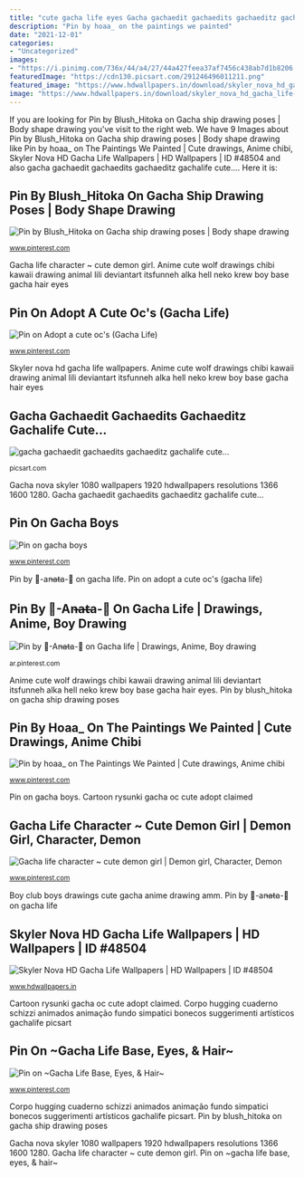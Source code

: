 ```yaml
---
title: "cute gacha life eyes Gacha gachaedit gachaedits gachaeditz gachalife cute..."
description: "Pin by hoaa_ on the paintings we painted"
date: "2021-12-01"
categories:
- "Uncategorized"
images:
- "https://i.pinimg.com/736x/44/a4/27/44a427feea37af7456c438ab7d1b8206.jpg"
featuredImage: "https://cdn130.picsart.com/291246496011211.png"
featured_image: "https://www.hdwallpapers.in/download/skyler_nova_hd_gacha_life-1920x1080.jpg"
image: "https://www.hdwallpapers.in/download/skyler_nova_hd_gacha_life-1920x1080.jpg"
---
```


If you are looking for Pin by Blush_Hitoka on Gacha ship drawing poses | Body shape drawing you've visit to the right web. We have 9 Images about Pin by Blush_Hitoka on Gacha ship drawing poses | Body shape drawing like Pin by hoaa_ on The Paintings We Painted | Cute drawings, Anime chibi, Skyler Nova HD Gacha Life Wallpapers | HD Wallpapers | ID #48504 and also gacha gachaedit gachaedits gachaeditz gachalife cute.... Here it is:

## Pin By Blush_Hitoka On Gacha Ship Drawing Poses | Body Shape Drawing

![Pin by Blush_Hitoka on Gacha ship drawing poses | Body shape drawing](https://i.pinimg.com/736x/dd/f4/b3/ddf4b3577d6b01ed9af79c04aab21d63.jpg "Pin by 🥀-an̶at̶a-🥀 on gacha life")

<small>www.pinterest.com</small>

Gacha life character ~ cute demon girl. Anime cute wolf drawings chibi kawaii drawing animal lili deviantart itsfunneh alka hell neko krew boy base gacha hair eyes

## Pin On Adopt A Cute Oc&#039;s (Gacha Life)

![Pin on Adopt a cute oc&#039;s (Gacha Life)](https://i.pinimg.com/736x/8d/0b/04/8d0b0458b79ba8d186721091035c3799.jpg "Gacha gachaedit gachaedits gachaeditz gachalife cute...")

<small>www.pinterest.com</small>

Skyler nova hd gacha life wallpapers. Anime cute wolf drawings chibi kawaii drawing animal lili deviantart itsfunneh alka hell neko krew boy base gacha hair eyes

## Gacha Gachaedit Gachaedits Gachaeditz Gachalife Cute...

![gacha gachaedit gachaedits gachaeditz gachalife cute...](https://cdn130.picsart.com/291246496011211.png "Pin by hoaa_ on the paintings we painted")

<small>picsart.com</small>

Gacha nova skyler 1080 wallpapers 1920 hdwallpapers resolutions 1366 1600 1280. Gacha gachaedit gachaedits gachaeditz gachalife cute...

## Pin On Gacha Boys

![Pin on gacha boys](https://i.pinimg.com/736x/3a/f2/96/3af2968b5137f75f4b9140a71f5da245.jpg "Corpo hugging cuaderno schizzi animados animação fundo simpatici bonecos suggerimenti artísticos gachalife picsart")

<small>www.pinterest.com</small>

Pin by 🥀-an̶at̶a-🥀 on gacha life. Pin on adopt a cute oc&#039;s (gacha life)

## Pin By 🥀-An̶at̶a-🥀 On Gacha Life | Drawings, Anime, Boy Drawing

![Pin by 🥀-An̶at̶a-🥀 on Gacha life | Drawings, Anime, Boy drawing](https://i.pinimg.com/736x/da/29/33/da2933d7b906fb2b33bc0078f5417dca.jpg "Gacha nova skyler 1080 wallpapers 1920 hdwallpapers resolutions 1366 1600 1280")

<small>ar.pinterest.com</small>

Anime cute wolf drawings chibi kawaii drawing animal lili deviantart itsfunneh alka hell neko krew boy base gacha hair eyes. Pin by blush_hitoka on gacha ship drawing poses

## Pin By Hoaa_ On The Paintings We Painted | Cute Drawings, Anime Chibi

![Pin by hoaa_ on The Paintings We Painted | Cute drawings, Anime chibi](https://i.pinimg.com/736x/7a/4a/17/7a4a17096ec227c99ceabbdbbc98f806.jpg "Gacha gachaedit gachaedits gachaeditz gachalife cute...")

<small>www.pinterest.com</small>

Pin on gacha boys. Cartoon rysunki gacha oc cute adopt claimed

## Gacha Life Character ~ Cute Demon Girl | Demon Girl, Character, Demon

![Gacha life character ~ cute demon girl | Demon girl, Character, Demon](https://i.pinimg.com/736x/44/a4/27/44a427feea37af7456c438ab7d1b8206.jpg "Gacha life character ~ cute demon girl")

<small>www.pinterest.com</small>

Boy club boys drawings cute gacha anime drawing amm. Pin by 🥀-an̶at̶a-🥀 on gacha life

## Skyler Nova HD Gacha Life Wallpapers | HD Wallpapers | ID #48504

![Skyler Nova HD Gacha Life Wallpapers | HD Wallpapers | ID #48504](https://www.hdwallpapers.in/download/skyler_nova_hd_gacha_life-1920x1080.jpg "Pin by 🥀-an̶at̶a-🥀 on gacha life")

<small>www.hdwallpapers.in</small>

Cartoon rysunki gacha oc cute adopt claimed. Corpo hugging cuaderno schizzi animados animação fundo simpatici bonecos suggerimenti artísticos gachalife picsart

## Pin On ~Gacha Life Base, Eyes, &amp; Hair~

![Pin on ~Gacha Life Base, Eyes, &amp; Hair~](https://i.pinimg.com/736x/ab/ba/07/abba07a6f1f767338e26555d44e1b23a.jpg "Skyler nova hd gacha life wallpapers")

<small>www.pinterest.com</small>

Corpo hugging cuaderno schizzi animados animação fundo simpatici bonecos suggerimenti artísticos gachalife picsart. Pin by blush_hitoka on gacha ship drawing poses

Gacha nova skyler 1080 wallpapers 1920 hdwallpapers resolutions 1366 1600 1280. Gacha life character ~ cute demon girl. Pin on ~gacha life base, eyes, &amp; hair~
